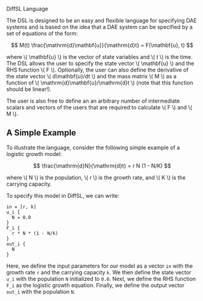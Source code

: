 DiffSL Language

The DSL is designed to be an easy and flexible language for specifying
DAE systems and is based on the idea that a DAE system can be specified by a set
of equations of the form:

$$
M(t) \frac{\mathrm{d}\mathbf{u}}{\mathrm{d}t} = F(\mathbf{u}, t)
$$

where \\( \mathbf{u} \\) is the vector of state variables and \\( t \\) is the time. The DSL
allows the user to specify the state vector \\( \mathbf{u} \\) and the RHS function \\( F \\).
Optionally, the user can also define the derivative of the state vector \\( d\mathbf{u}/dt \\)
and the mass matrix \\( M \\) as a function of \\( \mathrm{d}\mathbf{u}/\mathrm{d}t \\) (note that this function should be linear!).

The user is also free to define an an arbitrary number of intermediate
scalars and vectors of the users that are required to calculate \\( F \\) and \\( M \\).

## A Simple Example

To illustrate the language, consider the following simple example of a logistic growth model:

$$
\frac{\mathrm{d}N}{\mathrm{d}t} = r N (1 - N/K)
$$

where \\( N \\) is the population, \\( r \\) is the growth rate, and \\( K \\) is the carrying capacity.

To specify this model in DiffSL, we can write:

```
in = [r, k]
u_i {
  N = 0.0
}
F_i {
  r * N * (1 - N/k)
}
out_i {
  N
}
```

Here, we define the input parameters for our model as a vector `in` with the growth rate `r` and the carrying capacity `k`. We then define the state vector `u_i` with the population `N` initialized to `0.0`. Next, we define the RHS function `F_i` as the logistic growth equation. Finally, we define the output vector `out_i` with the population `N`.



